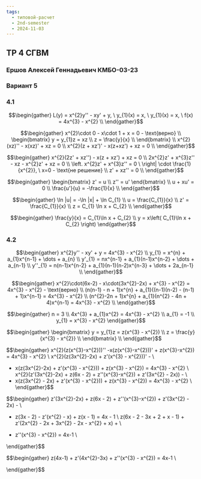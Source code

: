 ```yaml
---
tags:
  - типовой-расчет
  - 2nd-semester
  - 2024-11-03
---
```


## ТР 4 СГВМ

### Ершов Алексей Геннадьевич КМБО-03-23

### Вариант 5

### 4.1

$$\begin{gather}
L(y) = x^{2}y'' - xy' + y, \ y_{1}(x) = x, \ y_{1}(x) = x, \ f(x) = 4x^{3} - x^{2} \\
\end{gather}$$

$$\begin{gather}
x^{2}\cdot 0 - x\cdot 1 + x = 0 - \text{верно} \\
\begin{bmatrix}
y = y_{1}z = xz \\
z = \frac{y}{x} \\
\end{bmatrix} \\
x^{2}(xz)'' - x(xz)' + xz = 0 \\
x^{2}(z + xz')' - x(z+xz') + xz = 0 \\
\end{gather}$$

$$\begin{gather}
x^{2}(2z' + xz'') - x(z + xz') + xz = 0 \\
2x^{2}z' + x^{3}z'' - xz - x^{2}z' + xz = 0 \\
\left. x^{2}z' + x^{3}z'' = 0 \ \right| \cdot \frac{1}{x^{2}}, \ x=0 - \text{не решение} \\
z' + xz'' = 0 \\
\end{gather}$$

$$\begin{gather}
\begin{bmatrix}
z' = u \\
z'' = u'
\end{bmatrix} \\
u + xu' = 0 \\
\frac{u'}{u} = -\frac{1}{x} \\
\end{gather}$$

$$\begin{gather}
\ln |u| = -\ln |x| + \ln C_{1} \\
u = \frac{C_{1}}{x} \\
z' = \frac{C_{1}}{x} \\
z = C_{1} \ln x + C_{2} \\
\end{gather}$$

$$\begin{gather}
\frac{y}{x} = C_{1}\ln x + C_{2} \\
y = x\left( C_{1}\ln x + C_{2} \right)
\end{gather}$$

### 4.2

$$\begin{gather}
x^{2}y'' - xy' + y = 4x^{3} - x^{2} \\
y_{1} = x^{n} + a_{1}x^{n-1} + \dots + a_{n} \\
y'_{1} = nx^{n-1} + a_{1}(n-1)x^{n-2} + \dots + a_{n-1} \\
y''_{1} = n(n-1)x^{n-2} + a_{1}(n-1)(n-2)x^{n-3} + \dots + 2a_{n-1} \\
\end{gather}$$

$$\begin{gather}
x^{2}\cdot(6x-2) - x\cdot(3x^{2}-2x) + x^{3} - x^{2} = 4x^{3} - x^{2} - \text{верно} \\
(n(n-1) - n + 1)x^{n} + a_{1}((n-1)(n-2) - (n-1) + 1)x^{n-1} = 4x^{3} - x^{2} \\
(n^{2}-2n + 1)x^{n} + a_{1}(n^{2} - 4n + 4)x^{n-1} = 4x^{3} - x^{2} \\
\end{gather}$$

$$\begin{gather}
n = 3 \\
4x^{3} + a_{1}x^{2} = 4x^{3} - x^{2} \\
a_{1} = -1 \\
y_{1} = x^{3} - x^{2}
\end{gather}$$

$$\begin{gather}
\begin{bmatrix}
y = y_{1}z = z(x^{3} - x^{2}) \\
z = \frac{y}{x^{3} - x^{2}} \\
\end{bmatrix} \\
\end{gather}$$

$$\begin{gather}
x^{2}(z(x^{3}-x^{2}))'' -x(z(x^{3}-x^{2}))' + z(x^{3}-x^{2}) = 4x^{3} - x^{2} \\
x^{2}(z(3x^{2}-2x) + z'(x^{3} - x^{2}))' - \\
- x(z(3x^{2}-2x) + z'(x^{3} - x^{2})) + z(x^{3} - x^{2}) = 4x^{3} - x^{2} \\
x^{2}(z'(3x^{2}-2x) + z(6x - 2) + z''(x^{3}-x^{2}) + z'(3x^{2} - 2x)) - \\
- x(z(3x^{2} - 2x) + z'(x^{3} - x^{2}))  + z(x^{3} - x^{2}) = 4x^{3} - x^{2} \\
\end{gather}$$

$$\begin{gather}
z'(3x^{2}-2x) + z(6x - 2) + z''(x^{3}-x^{2}) + z'(3x^{2} - 2x) - \\
- z(3x - 2) - z'(x^{2} - x) + z(x - 1) = 4x - 1 \\
z(6x -  2 - 3x + 2 + x - 1) + z'(2x^{2} - 2x + 3x^{2} - 2x - x^{2} + x) + \\
+ z''(x^{3} - x^{2}) = 4x-1 \\

\end{gather}$$

$$\begin{gather}
z(4x-1) + z'(4x^{2}-3x)  + z''(x^{3} - x^{2}) = 4x-1 \\

\end{gather}$$
